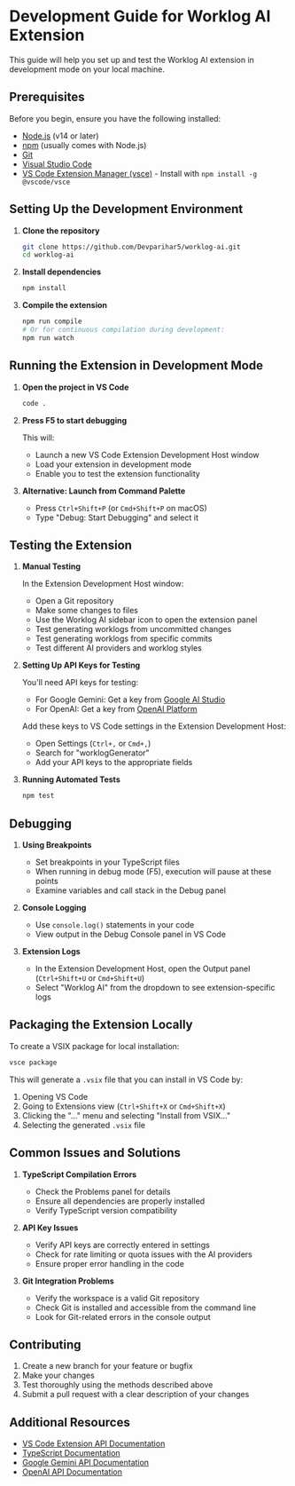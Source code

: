 # Development Guide for Worklog AI Extension

This guide will help you set up and test the Worklog AI extension in development mode on your local machine.

## Prerequisites

Before you begin, ensure you have the following installed:

- [Node.js](https://nodejs.org/) (v14 or later)
- [npm](https://www.npmjs.com/) (usually comes with Node.js)
- [Git](https://git-scm.com/)
- [Visual Studio Code](https://code.visualstudio.com/)
- [VS Code Extension Manager (vsce)](https://github.com/microsoft/vscode-vsce) - Install with `npm install -g @vscode/vsce`

## Setting Up the Development Environment

1. **Clone the repository**

   ```bash
   git clone https://github.com/Devparihar5/worklog-ai.git
   cd worklog-ai
   ```

2. **Install dependencies**

   ```bash
   npm install
   ```

3. **Compile the extension**

   ```bash
   npm run compile
   # Or for continuous compilation during development:
   npm run watch
   ```

## Running the Extension in Development Mode

1. **Open the project in VS Code**

   ```bash
   code .
   ```

2. **Press F5 to start debugging**

   This will:
   - Launch a new VS Code Extension Development Host window
   - Load your extension in development mode
   - Enable you to test the extension functionality

3. **Alternative: Launch from Command Palette**
   - Press `Ctrl+Shift+P` (or `Cmd+Shift+P` on macOS)
   - Type "Debug: Start Debugging" and select it

## Testing the Extension

1. **Manual Testing**

   In the Extension Development Host window:
   - Open a Git repository
   - Make some changes to files
   - Use the Worklog AI sidebar icon to open the extension panel
   - Test generating worklogs from uncommitted changes
   - Test generating worklogs from specific commits
   - Test different AI providers and worklog styles

2. **Setting Up API Keys for Testing**

   You'll need API keys for testing:
   - For Google Gemini: Get a key from [Google AI Studio](https://makersuite.google.com/app/apikey)
   - For OpenAI: Get a key from [OpenAI Platform](https://platform.openai.com/api-keys)
   
   Add these keys to VS Code settings in the Extension Development Host:
   - Open Settings (`Ctrl+,` or `Cmd+,`)
   - Search for "worklogGenerator"
   - Add your API keys to the appropriate fields

3. **Running Automated Tests**

   ```bash
   npm test
   ```

## Debugging

1. **Using Breakpoints**
   - Set breakpoints in your TypeScript files
   - When running in debug mode (F5), execution will pause at these points
   - Examine variables and call stack in the Debug panel

2. **Console Logging**
   - Use `console.log()` statements in your code
   - View output in the Debug Console panel in VS Code

3. **Extension Logs**
   - In the Extension Development Host, open the Output panel (`Ctrl+Shift+U` or `Cmd+Shift+U`)
   - Select "Worklog AI" from the dropdown to see extension-specific logs

## Packaging the Extension Locally

To create a VSIX package for local installation:

```bash
vsce package
```

This will generate a `.vsix` file that you can install in VS Code by:
1. Opening VS Code
2. Going to Extensions view (`Ctrl+Shift+X` or `Cmd+Shift+X`)
3. Clicking the "..." menu and selecting "Install from VSIX..."
4. Selecting the generated `.vsix` file

## Common Issues and Solutions

1. **TypeScript Compilation Errors**
   - Check the Problems panel for details
   - Ensure all dependencies are properly installed
   - Verify TypeScript version compatibility

2. **API Key Issues**
   - Verify API keys are correctly entered in settings
   - Check for rate limiting or quota issues with the AI providers
   - Ensure proper error handling in the code

3. **Git Integration Problems**
   - Verify the workspace is a valid Git repository
   - Check Git is installed and accessible from the command line
   - Look for Git-related errors in the console output

## Contributing

1. Create a new branch for your feature or bugfix
2. Make your changes
3. Test thoroughly using the methods described above
4. Submit a pull request with a clear description of your changes

## Additional Resources

- [VS Code Extension API Documentation](https://code.visualstudio.com/api)
- [TypeScript Documentation](https://www.typescriptlang.org/docs/)
- [Google Gemini API Documentation](https://ai.google.dev/docs)
- [OpenAI API Documentation](https://platform.openai.com/docs/api-reference)
